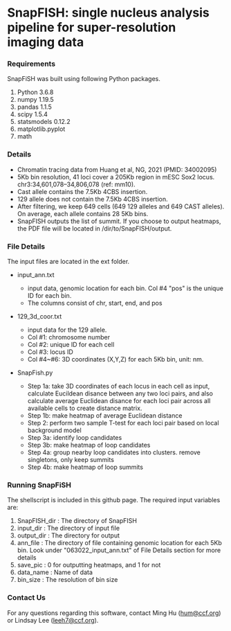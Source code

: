 # SnapFISH: single nucleus analysis pipeline for super-resolution imaging data


### Requirements
SnapFiSH was built using following Python packages.

1. Python 3.6.8
2. numpy 1.19.5
3. pandas 1.1.5
5. scipy 1.5.4
6. statsmodels 0.12.2
7. matplotlib.pyplot
8. math


### Details

- Chromatin tracing data from Huang et al, NG, 2021 (PMID: 34002095)
- 5Kb bin resolution, 41 loci cover a 205Kb region in mESC Sox2 locus. chr3:34,601,078–34,806,078 (ref: mm10).
- Cast allele contains the 7.5Kb 4CBS insertion.
- 129 allele does not contain the 7.5Kb 4CBS insertion. 
- After filtering, we keep 649 cells (649 129 alleles and 649 CAST alleles). On average, each allele contains 28 5Kb bins.
- SnapFISH outputs the list of summit. If you choose to output heatmaps, the PDF file will be located in /dir/to/SnapFISH/output. 

### File Details
The input files are located in the ext folder.

* input_ann.txt 
  * input data, genomic location for each bin. Col #4 "pos" is the unique ID for each bin.
  * The columns consist of chr, start, end, and pos

* 129_3d_coor.txt
  * input data for the 129 allele. 
  * Col #1: chromosome number
  * Col #2: unique ID for each cell
  * Col #3: locus ID
  * Col #4~#6: 3D coordinates (X,Y,Z) for each 5Kb bin, unit: nm.


* SnapFish.py       
  * Step 1a: take 3D coordinates of each locus in each cell as input, calculate Eucildean disance between any two loci pairs, and also calculate average Euclidean disance for each loci pair across all available cells to create distance matrix.          
  * Step 1b: make heatmap of average Euclidean distance                       
  * Step 2: perform two sample T-test for each loci pair based on local background model               
  * Step 3a: identify loop candidates        
  * Step 3b: make heatmap of loop candidates               
  * Step 4a: group nearby loop candidates into clusters. remove singletons, only keep summits              
  * Step 4b: make heatmap of loop summits

### Running SnapFiSH

The shellscript is included in this github page. The required input variables are:

1. SnapFISH_dir : The directory of SnapFISH
2. input_dir : The directory of input file
3. output_dir : The directory for output
4. ann_file : The directory of file containing genomic location for each 5Kb bin. Look under "063022_input_ann.txt" of File Details section for more details 
5. save_pic : 0 for outputting heatmaps, and 1 for not
6. data_name : Name of data
7. bin_size : The resolution of bin size


### Contact Us
For any questions regarding this software, contact Ming Hu (hum@ccf.org) or Lindsay Lee (leeh7@ccf.org).
